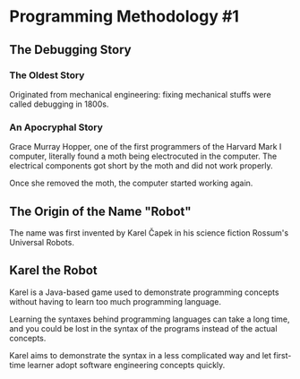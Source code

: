# Programming Methodology #1
## The Debugging Story
### The Oldest Story
Originated from mechanical engineering: fixing mechanical stuffs were called debugging in 1800s.

### An Apocryphal Story
Grace Murray Hopper, one of the first programmers of the Harvard Mark I computer, literally found a moth being electrocuted in the computer. The electrical components got short by the moth and did not work properly.

Once she removed the moth, the computer started working again.

## The Origin of the Name "Robot"
The name was first invented by Karel Čapek in his science fiction Rossum's Universal Robots.

## Karel the Robot
Karel is a Java-based game used to demonstrate programming concepts without having to learn too much programming language.

Learning the syntaxes behind programming languages can take a long time, and you could be lost in the syntax of the programs instead of the actual concepts.

Karel aims to demonstrate the syntax in a less complicated way and let first-time learner adopt software engineering concepts quickly.
